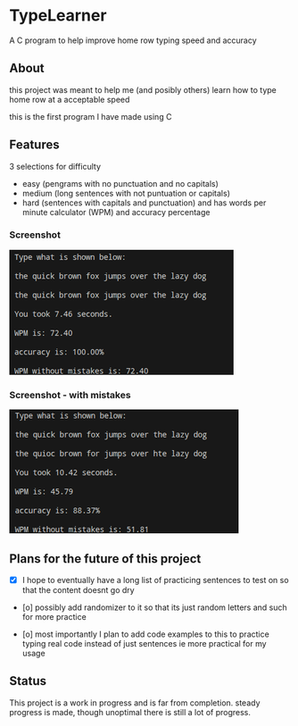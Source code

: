 # TypeLearner
A C program to help improve home row typing speed and accuracy

## About

this project was meant to help me (and posibly others) learn how to type home row at a acceptable speed

this is the first program I have made using C

## Features

3 selections for difficulty 
- easy (pengrams with no punctuation and no capitals)
- medium (long sentences with not puntuation or capitals)
- hard (sentences with capitals and punctuation)
and has words per minute calculator (WPM) and accuracy percentage

### Screenshot

![(image) example of what the code looks like](/previews/TypeLearner3.png)

### Screenshot - with mistakes

![(image) example of what the code looks like with mistakes](/previews/TypeLearner2wm.png)

## Plans for the future of this project

- [x] I hope to eventually have a long list of practicing sentences to test on so that the content doesnt go dry

- [o] possibly add randomizer to it so that its just random letters and such for more practice

- [o] most importantly I plan to add code examples to this to practice typing real code instead of just sentences ie more practical for my usage

## Status

This project is a work in progress and is far from completion.
steady progress is made, though unoptimal there is still a lot of progress.